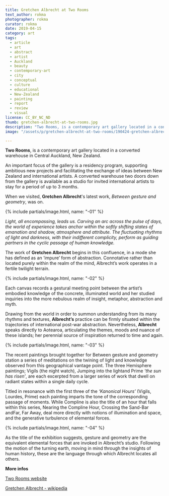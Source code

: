 ```yaml
---
title: Gretchen Albrecht at Two Rooms
text_author: rokma
photographer: rokma
curator: rokma
date: 2019-04-15
category: art
tags:
  - article
  - art
  - abstract
  - artist
  - Auckland
  - beauty
  - contemporary-art
  - city
  - conceptual
  - culture
  - educational
  - New-Zealand
  - painting
  - report
  - review
  - visual
license: CC_BY_NC_ND
thumb: gretchen-albrecht-at-two-rooms.jpg
description: "Two Rooms, is a contemporary art gallery located in a converted warehouse in Central Auckland. When we visited, Gretchen Albrecht latest work -Between gesture and geometry- was on."
image: "/assets/p/gretchen-albrecht-at-two-rooms/190424-gretchen-albrecht-at-two-rooms.jpg"

---
```

**Two Rooms**, is a contemporary art gallery located in a converted warehouse in Central Auckland, New Zealand.

An important focus of the gallery is a residency program, supporting ambitious new projects and facilitating the exchange of ideas between New Zealand and international artists. A converted warehouse two doors down from the gallery is available as a studio for invited international artists to stay for a period of up to 3 months.

When we visited, **Gretchen Albrecht**'s latest work, _Between gesture and geometry_, was on.

{% include partials/image.html, name: "-01" %}

_Light, all encompassing, leads us. Carving an arc across the pulse of days, the world of experience takes anchor within the softly shifting states of emanation and shadow, atmosphere and attribute. The fluctuating rhythms of light and darkness, with their indifferent complicity, perform as guiding partners in the cyclic passage of human knowledge._

The work of **Gretchen Albrecht** begins in this confluence, in a mode she has defined as an ‘impure’ form of abstraction. Connotative rather than located purely within the realm of the mind, Albrecht’s work operates in a fertile twilight terrain.

{% include partials/image.html, name: "-02" %}

Each canvas records a gestural meeting point between the artist’s embodied knowledge of the concrete, illuminated world and her studied inquiries into the more nebulous realm of insight, metaphor, abstraction and myth.

Drawing from the world in order to summon understanding from its many rhythms and textures, **Albrecht’s** practice can be firmly situated within the trajectories of international post-war abstraction. Nevertheless, **Albrecht** speaks directly to Aotearoa, articulating the themes, moods and nuance of these islands; her perennial source of inspiration returned to time and again.

{% include partials/image.html, name: "-03" %}

The recent paintings brought together for Between gesture and geometry station a series of meditations on the twining of light and knowledge observed from this geographical vantage point. The three Hemisphere paintings; Vigils (the night watch), Jumping into the lightand Prime _‘the sun has risen’_, are each excerpted from a larger series of work that dwell on radiant states within a single daily cycle.

Titled in resonance with the first three of the _‘Kanonical Hours’_ (Vigils, Lourdes, Prime) each painting imparts the tone of the corresponding passage of moments. While Compline is also the title of an hour that falls within this series, Nearing the Compline Hour, Crossing the Sand-Bar andFar, Far Away, deal more directly with notions of illumination and space, and the generative turbulence of elemental forces.

{% include partials/image.html, name: "-04" %}

As the title of the exhibition suggests, gesture and geometry are the equivalent elemental forces that are invoked in Albrecht’s studio. Following the motion of the turning earth, moving in mind through the insights of human history, these are the language through which Albrecht locates all others.




**More infos**

[Two Rooms website](https://tworooms.co.nz/)

[Gretchen Albrecht - wikipedia](https://en.wikipedia.org/wiki/Gretchen_Albrecht)
